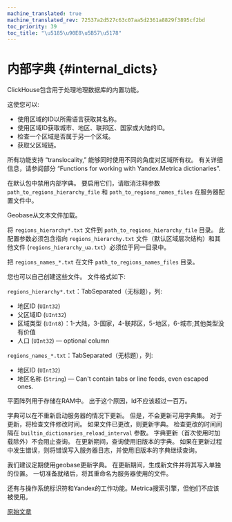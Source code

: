 ```yaml
---
machine_translated: true
machine_translated_rev: 72537a2d527c63c07aa5d2361a8829f3895cf2bd
toc_priority: 39
toc_title: "\u5185\u90E8\u5B57\u5178"
---
```


# 内部字典 {#internal_dicts}

ClickHouse包含用于处理地理数据库的内置功能。

这使您可以:

-   使用区域的ID以所需语言获取其名称。
-   使用区域ID获取城市、地区、联邦区、国家或大陆的ID。
-   检查一个区域是否属于另一个区域。
-   获取父区域链。

所有功能支持 “translocality,” 能够同时使用不同的角度对区域所有权。 有关详细信息，请参阅部分 “Functions for working with Yandex.Metrica dictionaries”.

在默认包中禁用内部字典。
要启用它们，请取消注释参数 `path_to_regions_hierarchy_file` 和 `path_to_regions_names_files` 在服务器配置文件中。

Geobase从文本文件加载。

将 `regions_hierarchy*.txt` 文件到 `path_to_regions_hierarchy_file` 目录。 此配置参数必须包含指向 `regions_hierarchy.txt` 文件（默认区域层次结构）和其他文件 (`regions_hierarchy_ua.txt`）必须位于同一目录中。

把 `regions_names_*.txt` 在文件 `path_to_regions_names_files` 目录。

您也可以自己创建这些文件。 文件格式如下:

`regions_hierarchy*.txt`：TabSeparated（无标题），列:

-   地区ID (`UInt32`)
-   父区域ID (`UInt32`)
-   区域类型 (`UInt8`）：1-大陆，3-国家，4-联邦区，5-地区，6-城市;其他类型没有价值
-   人口 (`UInt32`) — optional column

`regions_names_*.txt`：TabSeparated（无标题），列:

-   地区ID (`UInt32`)
-   地区名称 (`String`) — Can't contain tabs or line feeds, even escaped ones.

平面阵列用于存储在RAM中。 出于这个原因，Id不应该超过一百万。

字典可以在不重新启动服务器的情况下更新。 但是，不会更新可用字典集。
对于更新，将检查文件修改时间。 如果文件已更改，则更新字典。
检查更改的时间间隔在 `builtin_dictionaries_reload_interval` 参数。
字典更新（首次使用时加载除外）不会阻止查询。 在更新期间，查询使用旧版本的字典。 如果在更新过程中发生错误，则将错误写入服务器日志，并使用旧版本的字典继续查询。

我们建议定期使用geobase更新字典。 在更新期间，生成新文件并将其写入单独的位置。 一切准备就绪后，将其重命名为服务器使用的文件。

还有与操作系统标识符和Yandex的工作功能。Metrica搜索引擎，但他们不应该被使用。

[原始文章](https://clickhouse.tech/docs/en/query_language/dicts/internal_dicts/) <!--hide-->
